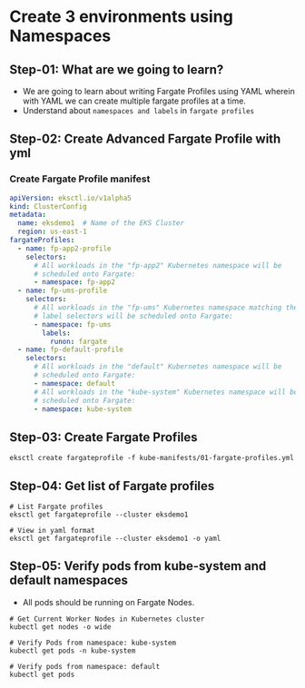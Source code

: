 # Create 3 environments using Namespaces

## Step-01: What are we going to learn?
- We are going to learn about writing Fargate Profiles using YAML wherein with YAML we can create multiple fargate profiles at a time. 
- Understand about `namespaces and labels` in `fargate profiles`

## Step-02: Create Advanced Fargate Profile with yml

### Create Fargate Profile manifest
```yml
apiVersion: eksctl.io/v1alpha5
kind: ClusterConfig
metadata:
  name: eksdemo1  # Name of the EKS Cluster
  region: us-east-1
fargateProfiles:
  - name: fp-app2-profile
    selectors:
      # All workloads in the "fp-app2" Kubernetes namespace will be
      # scheduled onto Fargate:      
      - namespace: fp-app2
  - name: fp-ums-profile
    selectors:
      # All workloads in the "fp-ums" Kubernetes namespace matching the following
      # label selectors will be scheduled onto Fargate:      
      - namespace: fp-ums
        labels:
          runon: fargate     
  - name: fp-default-profile
    selectors:
      # All workloads in the "default" Kubernetes namespace will be
      # scheduled onto Fargate:
      - namespace: default
      # All workloads in the "kube-system" Kubernetes namespace will be
      # scheduled onto Fargate:
      - namespace: kube-system          
```

## Step-03: Create Fargate Profiles
```
eksctl create fargateprofile -f kube-manifests/01-fargate-profiles.yml
```

## Step-04:  Get list of Fargate profiles
```
# List Fargate profiles
eksctl get fargateprofile --cluster eksdemo1

# View in yaml format
eksctl get fargateprofile --cluster eksdemo1 -o yaml
```

## Step-05: Verify pods from kube-system and default namespaces
- All pods should be running on Fargate Nodes.
```
# Get Current Worker Nodes in Kubernetes cluster
kubectl get nodes -o wide

# Verify Pods from namespace: kube-system
kubectl get pods -n kube-system

# Verify pods from namespace: default
kubectl get pods
```
